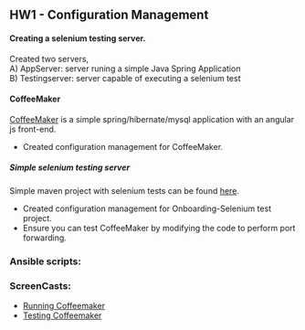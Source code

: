 ## HW1 - Configuration Management

#### Creating a selenium testing server.

Created two servers,  
A) AppServer: server runing a simple Java Spring Application  
B) Testingserver: server capable of executing a selenium test  


#### CoffeeMaker

[CoffeeMaker](https://github.ncsu.edu/engr-csc326-staff/Onboarding) is a simple spring/hibernate/mysql application with an angular js front-end.

* Created configuration management for CoffeeMaker.

##### Simple selenium testing server

Simple maven project with selenium tests can be found [here](https://github.com/CSC-326/Onboarding-Selenium). 

* Created configuration management for Onboarding-Selenium test project.
* Ensure you can test CoffeeMaker by modifying the code to perform port forwarding.  

### Ansible scripts:  


### ScreenCasts:

- [Running Coffeemaker]()  
- [Testing Coffeemaker]()
